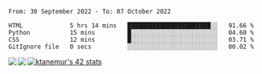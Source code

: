 <!--START_SECTION:waka-->

```text
From: 30 September 2022 - To: 07 October 2022

HTML             5 hrs 14 mins   ███████████████████████░░   91.66 %
Python           15 mins         █░░░░░░░░░░░░░░░░░░░░░░░░   04.60 %
CSS              12 mins         █░░░░░░░░░░░░░░░░░░░░░░░░   03.71 %
GitIgnore file   0 secs          ░░░░░░░░░░░░░░░░░░░░░░░░░   00.02 %
```

<!--END_SECTION:waka-->
<a href="https://github.com/anuraghazra/github-readme-stats">
  <img align="left" src="https://github-readme-stats.vercel.app/api?username=Tanesan&count_private=true&show_icons=true" />
<img align="left" src="https://github-readme-stats.vercel.app/api/top-langs/?username=Tanesan" />
</a>

[![ktanemur's 42 stats](https://badge42.vercel.app/api/v2/cl1wslf6s002109l771rng2w8/stats?cursusId=21&coalitionId=62)](https://github.com/JaeSeoKim/badge42)
